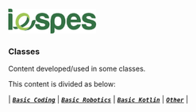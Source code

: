 [iespes]: https://www.iespes.com.br "Instituto Esperança de Ensino Superior"

[<img height="50px" src="https://raw.githubusercontent.com/dreisss/iespes-extra/main/design/logos/logo.svg" />][iespes]

### Classes

Content developed/used in some classes.

This content is divided as below:

| [**_`Basic Coding`_**](./basic-coding/)
| [**_`Basic Robotics`_**](./basic-robotics/)
| [**_`Basic Kotlin`_**](./basic-kotlin/)
| [**_`Other`_**](./other/) |
